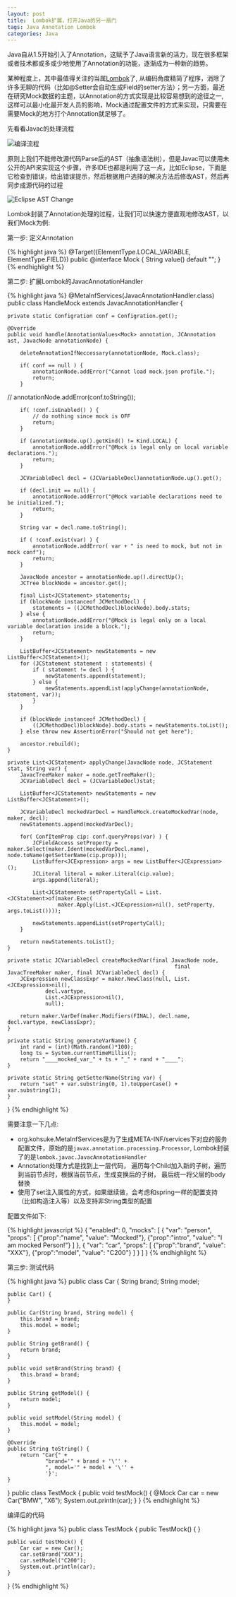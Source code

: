 ```yaml
---
layout: post
title:  Lombok扩展，打开Java的另一扇门
tags: Java Annotation Lombok
categories: Java
---
```

Java自从1.5开始引入了Annotation，这赋予了Java语言新的活力，现在很多框架或者技术都或多或少地使用了Annotation的功能，逐渐成为一种新的趋势。

某种程度上，其中最值得关注的当属[Lombok](https://projectlombok.org/)了, 从编码角度精简了程序，消除了许多无聊的代码（比如@Setter会自动生成Field的setter方法）；另一方面，最近在研究Mock数据的主题，以Annotation的方式实现是比较容易想到的途径之一, 这样可以最小化最开发人员的影响，Mock通过配置文件的方式来实现，只需要在需要Mock的地方打个Annotation就足够了。

先看看Javac的处理流程

![编译流程](/images/javac-flow.png)

原则上我们不能修改源代码Parse后的AST（抽象语法树），但是Javac可以使用未公开的API来实现这个步骤，许多IDE也都是利用了这一点，比如Eclipse，下面是它检查到错误，给出错误提示，然后根据用户选择的解决方法后修改AST，然后再同步成源代码的过程

![Eclipse AST Change](/images/eclipse-workflow.png)

Lombok封装了Annotation处理的过程，让我们可以快速方便直观地修改AST，以我们Mock为例:

第一步: 定义Annotation

{% highlight java %}
@Target({ElementType.LOCAL_VARIABLE, ElementType.FIELD})
public @interface Mock {
    String value() default "";
}
{% endhighlight %}

第二步: 扩展Lombok的JavacAnnotationHandler

{% highlight java %}
@MetaInfServices(JavacAnnotationHandler.class)
public class HandleMock extends JavacAnnotationHandler<Mock> {

    private static Configration conf = Configration.get();

    @Override
    public void handle(AnnotationValues<Mock> annotation, JCAnnotation ast, JavacNode annotationNode) {

        deleteAnnotationIfNeccessary(annotationNode, Mock.class);

        if( conf == null ) {
            annotationNode.addError("Cannot load mock.json profile.");
            return;
        }

//        annotationNode.addError(conf.toString());

        if( !conf.isEnabled() ) {
            // do nothing since mock is OFF
            return;
        }

        if (annotationNode.up().getKind() != Kind.LOCAL) {
            annotationNode.addError("@Mock is legal only on local variable declarations.");
            return;
        }

        JCVariableDecl decl = (JCVariableDecl)annotationNode.up().get();

        if (decl.init == null) {
            annotationNode.addError("@Mock variable declarations need to be initialized.");
            return;
        }

        String var = decl.name.toString();

        if ( !conf.exist(var) ) {
            annotationNode.addError( var + " is need to mock, but not in mock conf");
            return;
        }

        JavacNode ancestor = annotationNode.up().directUp();
        JCTree blockNode = ancestor.get();

        final List<JCStatement> statements;
        if (blockNode instanceof JCMethodDecl) {
            statements = ((JCMethodDecl)blockNode).body.stats;
        } else {
            annotationNode.addError("@Mock is legal only on a local variable declaration inside a block.");
            return;
        }

        ListBuffer<JCStatement> newStatements = new ListBuffer<JCStatement>();
        for (JCStatement statement : statements) {
            if ( statement != decl ) {
                newStatements.append(statement);
            } else {
                newStatements.appendList(applyChange(annotationNode, statement, var));
            }
        }

        if (blockNode instanceof JCMethodDecl) {
            ((JCMethodDecl)blockNode).body.stats = newStatements.toList();
        } else throw new AssertionError("Should not get here");

        ancestor.rebuild();
    }

    private List<JCStatement> applyChange(JavacNode node, JCStatement stat, String var) {
        JavacTreeMaker maker = node.getTreeMaker();
        JCVariableDecl decl = (JCVariableDecl)stat;

        ListBuffer<JCStatement> newStatements = new ListBuffer<JCStatement>();

        JCVariableDecl mockedVarDecl = HandleMock.createMockedVar(node, maker, decl);
        newStatements.append(mockedVarDecl);

        for( ConfItemProp cip: conf.queryProps(var) ) {
            JCFieldAccess setProperty = maker.Select(maker.Ident(mockedVarDecl.name), node.toName(getSetterName(cip.prop)));
            ListBuffer<JCExpression> args = new ListBuffer<JCExpression>();
            JCLiteral literal = maker.Literal(cip.value);
            args.append(literal);

            List<JCStatement> setPropertyCall = List.<JCStatement>of(maker.Exec(
                    maker.Apply(List.<JCExpression>nil(), setProperty, args.toList())));

            newStatements.appendList(setPropertyCall);
        }

        return newStatements.toList();
    }

    private static JCVariableDecl createMockedVar(final JavacNode node,
                                                         final JavacTreeMaker maker, final JCVariableDecl decl) {
        JCExpression newClassExpr = maker.NewClass(null, List.<JCExpression>nil(),
                decl.vartype,
                List.<JCExpression>nil(),
                null);

        return maker.VarDef(maker.Modifiers(FINAL), decl.name, decl.vartype, newClassExpr);
    }

    private static String generateVarName() {
        int rand = (int)(Math.random()*100);
        long ts = System.currentTimeMillis();
        return "____mocked_var_" + ts + "_" + rand + "____";
    }

    private static String getSetterName(String var) {
        return "set" + var.substring(0, 1).toUpperCase() + var.substring(1);
    }

}
{% endhighlight %}

需要注意一下几点:

* org.kohsuke.MetaInfServices是为了生成META-INF/services下对应的服务配置文件，原始的是`javax.annotation.processing.Processor`, Lombok封装了的是`lombok.javac.JavacAnnotationHandler`
* Annotation处理方式是找到上一层代码， 遍历每个Child加入新的子树，遍历到当前节点时，根据当前节点，生成变换后的子树， 最后统一将父层的body替换
* 使用了set注入属性的方式，如果继续做，会考虑和spring一样的配置支持（比如构造注入等）以及支持非String类型的配置

配置文件如下:

{% highlight javascript %}
{
  "enabled": 0,
  "mocks": [
    {
      "var": "person",
      "props": [
        {"prop":"name", "value": "Mocked!"},
        {"prop":"intro", "value": "I am mocked Person!"}
      ]
    }, {
      "var": "car",
      "props": [
        {"prop":"brand", "value": "XXX"},
        {"prop":"model", "value": "C200"}
      ]
    }
  ]
}
{% endhighlight %}

第三步: 测试代码

{% highlight java %}
public class Car {
    String brand;
    String model;

    public Car() {
    }

    public Car(String brand, String model) {
        this.brand = brand;
        this.model = model;
    }

    public String getBrand() {
        return brand;
    }

    public void setBrand(String brand) {
        this.brand = brand;
    }

    public String getModel() {
        return model;
    }

    public void setModel(String model) {
        this.model = model;
    }

    @Override
    public String toString() {
        return "Car{" +
                "brand='" + brand + '\'' +
                ", model='" + model + '\'' +
                '}';
    }
}
public class TestMock {
    public void testMock() {
        @Mock Car car = new Car("BMW", "X6");
        System.out.println(car);
    }
}
{% endhighlight %}

编译后的代码

{% highlight java %}
public class TestMock {
    public TestMock() {
    }

    public void testMock() {
        Car car = new Car();
        car.setBrand("XXX");
        car.setModel("C200");
        System.out.println(car);
    }
}
{% endhighlight %}

